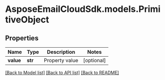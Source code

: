 # AsposeEmailCloudSdk.models.PrimitiveObject

## Properties
Name | Type | Description | Notes
------------ | ------------- | ------------- | -------------
**value** | **str** | Property value | [optional] 

[[Back to Model list]](README.md#documentation-for-models) [[Back to API list]](README.md#documentation-for-api-endpoints) [[Back to README]](README.md)


